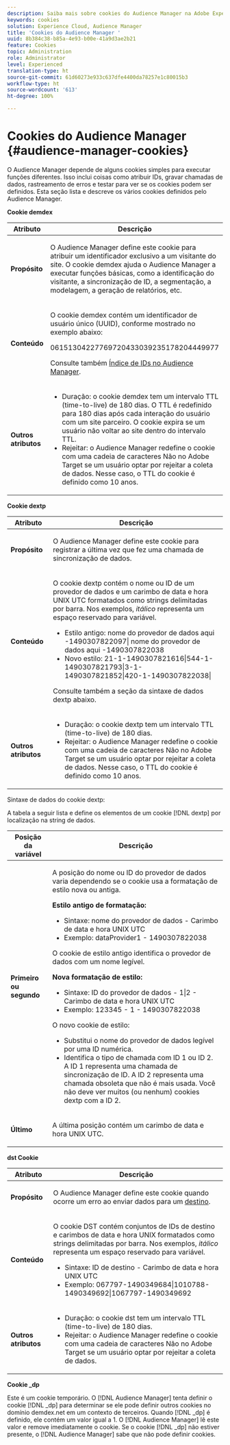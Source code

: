 ```yaml
---
description: Saiba mais sobre cookies do Audience Manager na Adobe Experience Cloud.
keywords: cookies
solution: Experience Cloud, Audience Manager
title: 'Cookies do Audience Manager '
uuid: 8b384c38-b85a-4e93-b00e-41a9d3ae2b21
feature: Cookies
topic: Administration
role: Administrator
level: Experienced
translation-type: ht
source-git-commit: 61d60273e933c637dfe4400da78257e1c80015b3
workflow-type: ht
source-wordcount: '613'
ht-degree: 100%

---
```



# Cookies do Audience Manager {#audience-manager-cookies}

O Audience Manager depende de alguns cookies simples para executar funções diferentes. Isso inclui coisas como atribuir IDs, gravar chamadas de dados, rastreamento de erros e testar para ver se os cookies podem ser definidos. Esta seção lista e descreve os vários cookies definidos pelo Audience Manager.

**Cookie demdex**

<table id="table_1CCF7EA2BC9E421F8DEECA5F611E33F6"> 
 <thead> 
  <tr> 
   <th colname="col1" class="entry"> Atributo </th> 
   <th colname="col2" class="entry"> Descrição </th> 
  </tr> 
 </thead>
 <tbody> 
  <tr> 
   <td colname="col1"> <p> <b>Propósito</b> </p> </td> 
   <td colname="col2"> <p> O <span class="keyword">Audience Manager</span> define este cookie para atribuir um identificador exclusivo a um visitante do site. O cookie <span class="wintitle">demdex</span> ajuda o <span class="keyword">Audience Manager</span> a executar funções básicas, como a identificação do visitante, a sincronização de ID, a segmentação, a modelagem, a geração de relatórios, etc. </p> </td> 
  </tr> 
  <tr> 
   <td colname="col1"> <p> <b>Conteúdo</b> </p> </td> 
   <td colname="col2"> <p>O cookie <span class="wintitle">demdex</span> contém um identificador de usuário único (UUID), conforme mostrado no exemplo abaixo: </p> <p> <span class="codeph"> 06151304227769720433039235178204449977 </span> </p> <p>Consulte também <a href="https://docs.adobe.com/content/help/pt-BR/audience-manager/user-guide/reference/ids-in-aam.html" format="https" scope="external">Índice de IDs no Audience Manager</a>. </p> </td> 
  </tr> 
  <tr> 
   <td colname="col1"> <p> <b>Outros atributos</b> </p> </td> 
   <td colname="col2"> <p> 
     <ul id="ul_11291DA87C5045E880034E06C863BCDA"> 
      <li id="li_40C30A06A12449A4A8748621223CA71B">Duração: o cookie <span class="wintitle">demdex</span> tem um intervalo TTL (time-to-live) de 180 dias. O TTL é redefinido para 180 dias após cada interação do usuário com um site parceiro. O cookie expira se um usuário não voltar ao site dentro do intervalo TTL. </li> 
      <li id="li_A589EDA2198249829207A183872EF1FF">Rejeitar: o <span class="keyword">Audience Manager</span> redefine o cookie com uma cadeia de caracteres <span class="codeph">Não no Adobe Target</span> se um usuário optar por rejeitar a coleta de dados. Nesse caso, o TTL do cookie é definido como 10 anos. </li> 
     </ul> </p> </td> 
  </tr> 
 </tbody> 
</table>

**Cookie dextp**

<table id="table_7343C9C9ADD24D3FA693ECC76E4A4045"> 
 <thead> 
  <tr> 
   <th colname="col1" class="entry"> Atributo </th> 
   <th colname="col2" class="entry"> Descrição </th> 
  </tr> 
 </thead>
 <tbody> 
  <tr> 
   <td colname="col1"> <p> <b>Propósito</b> </p> </td> 
   <td colname="col2"> <p> O <span class="keyword">Audience Manager</span> define este cookie para registrar a última vez que fez uma chamada de sincronização de dados. </p> </td> 
  </tr> 
  <tr> 
   <td colname="col1"> <p> <b>Conteúdo</b> </p> </td> 
   <td colname="col2"> <p>O cookie <span class="wintitle">dextp</span> contém o nome ou ID de um provedor de dados e um carimbo de data e hora UNIX UTC formatados como strings delimitadas por barra. Nos exemplos, <i>itálico</i> representa um espaço reservado para variável. </p> <p> 
     <ul id="ul_80D0BC3FCF06470991E12712401D784A"> 
      <li id="li_03747A433CEB4756A26CD866E716B89D">Estilo antigo: <span class="codeph"> <span class="varname"> nome do provedor de dados aqui </span>-1490307822097| <span class="varname"> nome do provedor de dados aqui </span>-1490307822038 </span> </li> 
      <li id="li_79E7000E82DB4ADA9E9887B017343B2D">Novo estilo: <span class="codeph">21-1-1490307821616|544-1-1490307821793|3-1-1490307821852|420-1-1490307822038| </span> </li> 
     </ul> </p> <p>Consulte também a seção da sintaxe de dados dextp abaixo. </p> </td> 
  </tr> 
  <tr> 
   <td colname="col1"> <p> <b>Outros atributos</b> </p> </td> 
   <td colname="col2"> <p> 
     <ul id="ul_4922AC2CD55D4C888A6FBEB22F8B889B"> 
      <li id="li_91A68C44E53840379C2ACDED25468735">Duração: o cookie <span class="wintitle">dextp</span> tem um intervalo TTL (time-to-live) de 180 dias. </li> 
      <li id="li_6B8C674EFAAC4DABA0A640CF29247F99">Rejeitar: o <span class="keyword">Audience Manager</span> redefine o cookie com uma cadeia de caracteres <span class="codeph">Não no Adobe Target</span> se um usuário optar por rejeitar a coleta de dados. Nesse caso, o TTL do cookie é definido como 10 anos. </li> 
     </ul> </p> </td> 
  </tr> 
 </tbody> 
</table>

Sintaxe de dados do cookie dextp:

A tabela a seguir lista e define os elementos de um cookie [!DNL dextp] por localização na string de dados.

<table id="table_BE00604B97F24F5A94AA4F566063D785"> 
 <thead> 
  <tr> 
   <th colname="col1" class="entry"> Posição da variável </th> 
   <th colname="col2" class="entry"> Descrição </th> 
  </tr> 
 </thead>
 <tbody> 
  <tr> 
   <td colname="col1"> <p> <b>Primeiro ou segundo</b> </p> </td> 
   <td colname="col2"> <p>A posição do nome ou ID do provedor de dados varia dependendo se o cookie usa a formatação de estilo nova ou antiga. </p> <p> <b>Estilo antigo de formatação:</b> </p> <p> 
     <ul id="ul_5BFBF40E3FE849CA859030F2D070FDF6"> 
      <li id="li_E8F4DC0CB15B472ABE9892B3A61D7F77">Sintaxe: <span class="codeph"> <span class="varname">nome do provedor de dados </span> - <span class="varname"> Carimbo de data e hora UNIX UTC </span> </span> </li> 
      <li id="li_7CD8B101156140F49EA97B18E9591402">Exemplo: <span class="codeph"> dataProvider1 - 1490307822038 </span> </li> 
     </ul> </p> <p>O cookie de estilo antigo identifica o provedor de dados com um nome legível. </p> <p> <b>Nova formatação de estilo:</b> </p> <p> 
     <ul id="ul_AC6225CA781746148C125F21DFED1ED9"> 
      <li id="li_29C4B52E398B4EA28944980A15B05A57">Sintaxe: <span class="codeph"> <span class="varname"> ID do provedor de dados </span> - 1|2 - <span class="varname"> Carimbo de data e hora UNIX UTC </span> </span> </li> 
      <li id="li_3BF30CA5FED242DF96E0B54AFC64B06F">Exemplo: <span class="codeph"> 123345 - 1 - 1490307822038 </span> </li> 
     </ul> </p> <p>O novo cookie de estilo: </p> <p> 
     <ul id="ul_F05A91A455FA44C7A71186C0C9E31630"> 
      <li id="li_A8C9638173684359BABC4207845A4F48">Substitui o nome do provedor de dados legível por uma ID numérica. </li> 
      <li id="li_28F1E2DB24904E53BE9718AD788CE61E">Identifica o tipo de chamada com ID 1 ou ID 2. A ID 1 representa uma chamada de sincronização de ID. A ID 2 representa uma chamada obsoleta que não é mais usada. Você não deve ver muitos (ou nenhum) cookies dextp com a ID 2. </li> 
     </ul> </p> </td> 
  </tr> 
  <tr> 
   <td colname="col1"> <p> <b>Último</b> </p> </td> 
   <td colname="col2"> <p>A última posição contém um carimbo de data e hora UNIX UTC. </p> </td> 
  </tr> 
 </tbody> 
</table>

**dst Cookie**

<table id="table_83AE9B6350C6408BAECD9FCF33022B98"> 
 <thead> 
  <tr> 
   <th colname="col1" class="entry"> Atributo </th> 
   <th colname="col2" class="entry"> Descrição </th> 
  </tr> 
 </thead>
 <tbody> 
  <tr> 
   <td colname="col1"> <p> <b>Propósito</b> </p> </td> 
   <td colname="col2"> <p> O <span class="keyword">Audience Manager</span> define este cookie quando ocorre um erro ao enviar dados para um <a href="https://docs.adobe.com/content/help/pt-BR/audience-manager/user-guide/features/destinations/destinations.html#purposes" format="https" scope="external">destino</a>. </p> </td> 
  </tr> 
  <tr> 
   <td colname="col1"> <p> <b>Conteúdo</b> </p> </td> 
   <td colname="col2"> <p> O cookie <span class="wintitle">DST</span> contém conjuntos de IDs de destino e carimbos de data e hora UNIX formatados como strings delimitadas por barra. Nos exemplos, <i>itálico</i> representa um espaço reservado para variável. </p> <p> 
     <ul id="ul_CE98076A02DA413486C1D341E9806889"> 
      <li id="li_850209D956644749B98C7A208C825C15">Sintaxe: <span class="codeph"> <span class="varname"> ID de destino </span> - <span class="varname"> Carimbo de data e hora UNIX UTC </span> </span> </li> 
      <li id="li_4A22152C70844733982230EBF7B9EB78">Exemplo: <span class="codeph">067797-1490349684|1010788-1490349692|1067797-1490349692 </span> </li> 
     </ul> </p> </td> 
  </tr> 
  <tr> 
   <td colname="col1"> <p> <b>Outros atributos</b> </p> </td> 
   <td colname="col2"> <p> 
     <ul id="ul_5D13DD701B484B51BF2808A69A919106"> 
      <li id="li_4E665114C63246FBA32A4E19984D2693">Duração: o cookie <span class="wintitle">dst</span> tem um intervalo TTL (time-to-live) de 180 dias. </li> 
      <li id="li_A682B566704F43D2AB72487EFF212474">Rejeitar: o <span class="keyword">Audience Manager</span> redefine o cookie com uma cadeia de caracteres <span class="codeph">Não no Adobe Target</span> se um usuário optar por rejeitar a coleta de dados. </li> 
     </ul> </p> </td> 
  </tr> 
 </tbody> 
</table>

**Cookie _dp**

Este é um cookie temporário. O [!DNL Audience Manager] tenta definir o cookie [!DNL _dp] para determinar se ele pode definir outros cookies no domínio demdex.net em um contexto de terceiros. Quando [!DNL _dp] é definido, ele contém um valor igual a 1. O [!DNL Audience Manager] lê este valor e remove imediatamente o cookie. Se o cookie [!DNL _dp] não estiver presente, o [!DNL Audience Manager] sabe que não pode definir cookies.